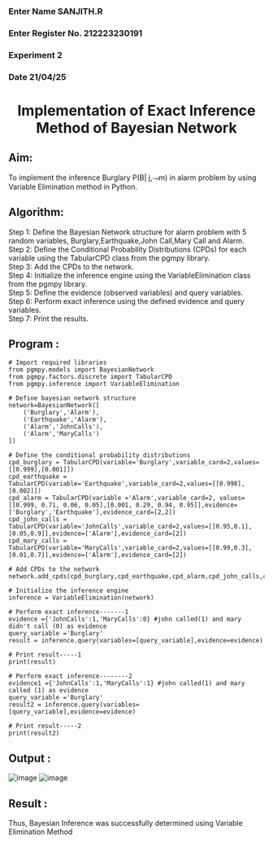 <H3>Enter Name SANJITH.R</H3>
<H3>Enter Register No. 212223230191</H3>
<H3>Experiment 2</H3>
<H3>Date 21/04/25</H3>
<h1 align =center>Implementation of Exact Inference Method of Bayesian Network</h1>

## Aim:
To implement the inference Burglary P(B| j,⥗m) in alarm problem by using Variable Elimination method in Python.

## Algorithm:

Step 1: Define the Bayesian Network structure for alarm problem with 5 random variables, Burglary,Earthquake,John Call,Mary Call and Alarm.<br>
Step 2: Define the Conditional Probability Distributions (CPDs) for each variable using the TabularCPD class from the pgmpy library.<br>
Step 3: Add the CPDs to the network.<br>
Step 4: Initialize the inference engine using the VariableElimination class from the pgmpy library.<br>
Step 5: Define the evidence (observed variables) and query variables.<br>
Step 6: Perform exact inference using the defined evidence and query variables.<br>
Step 7: Print the results.<br>

## Program :
```
# Import required libraries
from pgmpy.models import BayesianNetwork
from pgmpy.factors.discrete import TabularCPD
from pgmpy.inference import VariableElimination

# Define bayesian network structure
network=BayesianNetwork([
    ('Burglary','Alarm'),
    ('Earthquake','Alarm'),
    ('Alarm','JohnCalls'),
    ('Alarm','MaryCalls')
])

# Define the conditional probability distributions
cpd_burglary = TabularCPD(variable='Burglary',variable_card=2,values=[[0.999],[0.001]])
cpd_earthquake = TabularCPD(variable='Earthquake',variable_card=2,values=[[0.998],[0.002]])
cpd_alarm = TabularCPD(variable ='Alarm',variable_card=2, values=[[0.999, 0.71, 0.06, 0.05],[0.001, 0.29, 0.94, 0.95]],evidence=['Burglary','Earthquake'],evidence_card=[2,2])
cpd_john_calls = TabularCPD(variable='JohnCalls',variable_card=2,values=[[0.95,0.1],[0.05,0.9]],evidence=['Alarm'],evidence_card=[2])
cpd_mary_calls = TabularCPD(variable='MaryCalls',variable_card=2,values=[[0.99,0.3],[0.01,0.7]],evidence=['Alarm'],evidence_card=[2])

# Add CPDs to the network
network.add_cpds(cpd_burglary,cpd_earthquake,cpd_alarm,cpd_john_calls,cpd_mary_calls)

# Initialize the inference engine
inference = VariableElimination(network)

# Perform exact inference-------1
evidence ={'JohnCalls':1,'MaryCalls':0} #john called(1) and mary didn't call (0) as evidence
query_variable ='Burglary'
result = inference.query(variables=[query_variable],evidence=evidence)

# Print result-----1
print(result)

# Perform exact inference--------2
evidence1 ={'JohnCalls':1,'MaryCalls':1} #john called(1) and mary called (1) as evidence
query_variable ='Burglary'
result2 = inference.query(variables=[query_variable],evidence=evidence)

# Print result-----2
print(result2)
```
## Output :
![image](https://github.com/user-attachments/assets/4bb631b8-63c1-40d9-9af8-291809050030)
![image](https://github.com/user-attachments/assets/2b96a049-2b27-4bdf-9649-fb3aaafb38d3)

## Result :
Thus, Bayesian Inference was successfully determined using Variable Elimination Method

